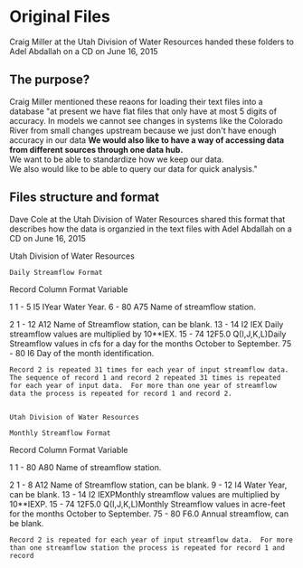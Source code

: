 # Original Files 

Craig Miller at the Utah Division of Water Resources handed these folders to Adel Abdallah on a CD on June 16, 2015

## The purpose?
Craig Miller mentioned these reaons for loading their text files into a database
"at present we have flat files that only have at most 5 digits of accuracy.
In models we cannot see changes in systems like the Colorado River from small
changes upstream because we just don't have enough accuracy in our data
**We would also like to have a way of accessing data from different sources
through one data hub.**   
We want to be able to standardize how we keep our data.  
We also would like to be able to query our data for quick analysis."  

## Files structure and format
Dave Cole at the Utah Division of Water Resources shared this format that describes how the data is organzied in the text files with Adel Abdallah on a CD on June 16, 2015   


Utah Division of Water Resources

	Daily Streamflow Format


 Record   Column    Format  Variable

   1      1 -  5      I5     IYear        Water Year.
          6 - 80      A75           Name of streamflow station.

   2      1 - 12      A12           Name of Streamflow station, can be blank.
         13 - 14      I2        IEX      Daily streamflow values are multiplied by 10**IEX.
         15 - 74    12F5.0    Q(I,J,K,L)Daily Streamflow values in cfs for a day for the months October to September.
         75 - 80      I6                  Day of the month identification.


	Record 2 is repeated 31 times for each year of input streamflow data.  The sequence of record 1 and record 2 repeated 31 times is repeated for each year of input data.  For more than one year of streamflow data the process is repeated for record 1 and record 2.
 

	Utah Division of Water Resources

	Monthly Streamflow Format


 Record   Column    Format  Variable

   1      1 - 80      A80           Name of streamflow station.

   2      1 -  8      A12           Name of Streamflow station, can be blank.
          9 - 12      I4                 Water Year, can be blank.
         13 - 14      I2        IEXPMonthly streamflow values are multiplied by 10**IEXP.
         15 - 74    12F5.0    Q(I,J,K,L)Monthly Streamflow values in acre-feet for the months October to September.
         75 - 80      F6.0                Annual streamflow, can be blank.


	Record 2 is repeated for each year of input streamflow data.  For more than one streamflow station the process is repeated for record 1 and record 

